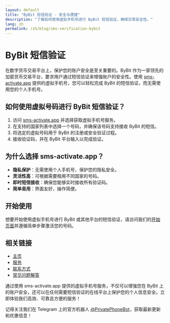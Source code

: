 ```yaml
---
layout: default
title: "ByBit 短信验证 - 安全与便捷"
description: "了解如何使用虚拟手机号进行 ByBit 短信验证，确保交易安全性。"
lang: zh
permalink: /zh/blog/sms-verification-bybit
---
```


# ByBit 短信验证

在数字货币交易平台上，保护您的账户安全是至关重要的。ByBit 作为一家领先的加密货币交易平台，要求用户通过短信验证来增强账户的安全性。使用 [sms-activate.app](https://sms-activate.app) 提供的虚拟手机号，您可以轻松完成 ByBit 的短信验证，而无需使用您的个人手机号。

## 如何使用虚拟号码进行 ByBit 短信验证？

1. 访问 [sms-activate.app](https://sms-activate.app) 并选择获取虚拟手机号服务。
2. 在支持的国家列表中选择一个号码，并确保该号码支持接收 ByBit 的短信。
3. 将选定的虚拟号码用于 ByBit 的注册或安全验证过程。
4. 接收验证码，并在 ByBit 平台输入以完成验证。

## 为什么选择 sms-activate.app？

- **隐私保护**：无需使用个人手机号，保护您的隐私安全。
- **灵活性高**：可根据需要租用不同国家的号码。
- **即时短信接收**：确保您能够实时接收所有验证码。
- **简单易用**：界面友好，操作简便。

## 开始使用

想要开始使用虚拟手机号进行 ByBit 或其他平台的短信验证，请访问我们的[开始页面](/zh/get-started)并遵循简单步骤激活您的号码。

## 相关链接

- [主页](/zh/)
- [服务](/zh/services)
- [联系方式](/zh/contact)
- [常见问题解答](/zh/faq)

通过使用 sms-activate.app 提供的虚拟手机号服务，不仅可以增强您在 ByBit 上的账户安全，还可以在任何需要短信验证的在线平台上保护您的个人信息安全。立即体验我们高效、可靠且方便的服务！

记得关注我们在 Telegram 上的官方机器人 [@PrivatePhoneBot](https://t.me/PrivatePhoneBot)，获取最新更新和优惠信息！